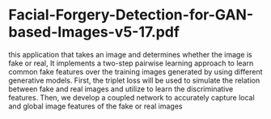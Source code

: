 # Facial-Forgery-Detection-for-GAN-based-Images-v5-17.pdf
this application that takes an image and determines whether the image is fake or real, It implements a two-step pairwise learning approach to learn common fake features over the training images generated by
using different generative models. First, the triplet loss will be used to simulate the relation between fake and real images and utilize to learn
the discriminative features. Then, we develop a coupled network to accurately capture local and global image features of the fake or real images
